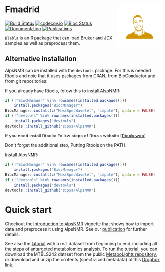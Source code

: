 # Fmadrid <img src='static/images/logo.png' align="right" height="139" />

[![Build Status](https://github.com/sipss/AlpsNMR/workflows/R-CMD-check/badge.svg?branch=master)](https://github.com/sipss/AlpsNMR/actions/)
[![codecov.io](https://codecov.io/github/sipss/AlpsNMR/coverage.svg?branch=master)](https://codecov.io/github/sipss/AlpsNMR)
[![Bioc Status](https://bioconductor.org/shields/build/devel/bioc/AlpsNMR.svg)](https://bioconductor.org/checkResults/devel/bioc-LATEST/AlpsNMR/)
[![Documentation](https://img.shields.io/badge/documentation-pkgdown-informational)](https://sipss.github.io/AlpsNMR/)
[![Publications](https://img.shields.io/static/v1?label=<Scholar>&color=<9cf>)](https://scholar.google.es/citations?user=O6jL4bcAAAAJ&hl=es)

`Blabla` is an R package that can load Bruker and JDX samples as well as
preprocess them.



## Alternative installation

AlpsNMR can be installed with the `devtools` package. For this is needed
Rtools and note that it uses packages from
CRAN, from BioConductor and from git repositories:

If you already have Rtools, follow this to install AlspNMR:

```r
if (!"BiocManager" %in% rownames(installed.packages()))  
    install.packages("BiocManager")  
BiocManager::install(c("MassSpecWavelet", "impute"), update = FALSE)  
if (!"devtools" %in% rownames(installed.packages()))  
    install.packages("devtools")  
devtools::install_github("sipss/AlpsNMR")
```

If you need install Rtools:
Follow steps of Rtools website [[Rtools web](https://cran.r-project.org/bin/windows/Rtools/)]

Don't forget the additional step, Putting Rtools on the PATH.

Install AlpsNMR:

```r
if (!"BiocManager" %in% rownames(installed.packages()))  
    install.packages("BiocManager")  
BiocManager::install(c("MassSpecWavelet", "impute"), update = FALSE)  
if (!"devtools" %in% rownames(installed.packages()))  
    install.packages("devtools")  
devtools::install_github("sipss/AlpsNMR")
```

Quick start
=============

Checkout the [Introduction to AlpsNMR](https://sipss.github.io/AlpsNMR/articles/introduction-to-alpsnmr.html) vignette that shows how to import data and preprocess it using AlpsNMR. See our [publication](https://doi.org/10.1093/bioinformatics/btaa022) for further details.

See also the [tutorial](https://github.com/sipss/AlpsNMR/blob/master/vignettes/tutorial.pdf) with a real dataset from beginning to end, including all the steps of untargeted metabolomics analysis. To run the [tutorial](https://github.com/sipss/AlpsNMR/blob/master/vignettes/tutorial.pdf), you can download the MTBLS242 dataset from the public [MetaboLights repository](https://www.ebi.ac.uk/metabolights/MTBLS242), or download and unzip the contents (spectra and metadata) of this [Dropbox link](https://dl.dropboxusercontent.com/s/0snivrsd7m82yey/MTBLS242.zip?dl=0).